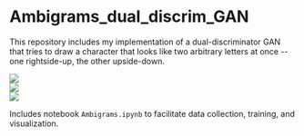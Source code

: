# Ambigrams_dual_discrim_GAN

This repository includes my implementation of a dual-discriminator GAN that tries to draw a character that looks like two arbitrary letters at once -- one rightside-up, the other upside-down.

![](https://github.com/jdowner212/Ambigrams_dual_discrim_GAN/blob/main/sample_images/AB/AB_9_img_9.png)<br>
![](https://github.com/jdowner212/Ambigrams_dual_discrim_GAN/blob/main/sample_images/ZE/ZE_26_img_21.png)<br>
![](https://github.com/jdowner212/Ambigrams_dual_discrim_GAN/blob/main/sample_images/RS/RS_20_img_14.png)<br>

Includes notebook `Ambigrams.ipynb` to facilitate data collection, training, and visualization.
